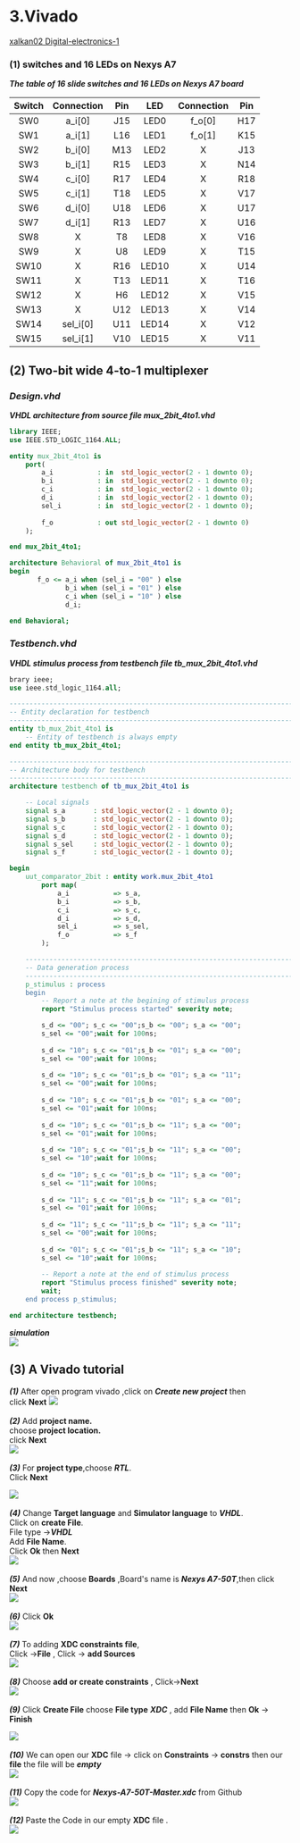 
# 3.Vivado
[xalkan02 Digital-electronics-1](https://github.com/TarikVUT/Digital-electronics-1/tree/main/labs/03.vivado)

### (1) switches and 16 LEDs on Nexys A7 

***The table of 16 slide switches and 16 LEDs on Nexys A7 board***

| **Switch** | **Connection** | **Pin** | **LED** | **Connection** | **Pin** |
| :-: | :-: | :-: | :-: |:-: |:-: |
| SW0 | a_i[0] | J15 | LED0 | f_o[0] | H17 |
| SW1 | a_i[1] | L16 |LED1 | f_o[1] | K15 |
| SW2 | b_i[0] | M13 |LED2 | X | J13 |
| SW3 | b_i[1] | R15 |LED3 | X | N14 |
| SW4 | c_i[0] | R17 |LED4 | X | R18 |
| SW5 | c_i[1] | T18 |LED5 | X | V17 |
| SW6 | d_i[0] | U18 |LED6 | X | U17 |
| SW7 | d_i[1] | R13 |LED7 | X | U16 |
| SW8 | X  | T8 |LED8 | X | V16 |
| SW9 | X  | U8 |LED9 | X | T15 |
| SW10 | X  | R16 |LED10 | X | U14 |
| SW11 | X  | T13 |LED11 | X | T16 |
| SW12 | X  | H6 |LED12 | X | V15 |
| SW13 | X  | U12 |LED13 | X | V14 |
| SW14 | sel_i[0]  | U11 |LED14 | X | V12 |
| SW15 | sel_i[1]  | V10 |LED15 | X | V11 |

## (2) Two-bit wide 4-to-1 multiplexer
### *Design.vhd*
***VHDL architecture from source file mux_2bit_4to1.vhd***
``` vhdl
library IEEE;
use IEEE.STD_LOGIC_1164.ALL;

entity mux_2bit_4to1 is
    port(
        a_i           : in  std_logic_vector(2 - 1 downto 0);
		b_i           : in  std_logic_vector(2 - 1 downto 0);
		c_i           : in  std_logic_vector(2 - 1 downto 0);
		d_i           : in  std_logic_vector(2 - 1 downto 0);
		sel_i         : in  std_logic_vector(2 - 1 downto 0);
		
        f_o           : out std_logic_vector(2 - 1 downto 0)     
    );

end mux_2bit_4to1;

architecture Behavioral of mux_2bit_4to1 is
begin
       f_o <= a_i when (sel_i = "00" ) else
              b_i when (sel_i = "01" ) else
              c_i when (sel_i = "10" ) else
              d_i;

end Behavioral;

```
### *Testbench.vhd*
***VHDL stimulus process from testbench file tb_mux_2bit_4to1.vhd***

``` vhdl
brary ieee;
use ieee.std_logic_1164.all;

------------------------------------------------------------------------
-- Entity declaration for testbench
------------------------------------------------------------------------
entity tb_mux_2bit_4to1 is
    -- Entity of testbench is always empty
end entity tb_mux_2bit_4to1;

------------------------------------------------------------------------
-- Architecture body for testbench
------------------------------------------------------------------------
architecture testbench of tb_mux_2bit_4to1 is

    -- Local signals
    signal s_a       : std_logic_vector(2 - 1 downto 0);
    signal s_b       : std_logic_vector(2 - 1 downto 0);
    signal s_c       : std_logic_vector(2 - 1 downto 0);
    signal s_d       : std_logic_vector(2 - 1 downto 0);
    signal s_sel     : std_logic_vector(2 - 1 downto 0);
    signal s_f       : std_logic_vector(2 - 1 downto 0);

begin
    uut_comparator_2bit : entity work.mux_2bit_4to1
        port map(
            a_i           => s_a,
            b_i           => s_b,
            c_i           => s_c,
            d_i           => s_d,
            sel_i         => s_sel,
            f_o           => s_f
        );

    --------------------------------------------------------------------
    -- Data generation process
    --------------------------------------------------------------------
    p_stimulus : process
    begin
        -- Report a note at the begining of stimulus process
        report "Stimulus process started" severity note;

        s_d <= "00"; s_c <= "00";s_b <= "00"; s_a <= "00";
        s_sel <= "00";wait for 100ns;
        
        s_d <= "10"; s_c <= "01";s_b <= "01"; s_a <= "00";
        s_sel <= "00";wait for 100ns;
        
        s_d <= "10"; s_c <= "01";s_b <= "01"; s_a <= "11";
        s_sel <= "00";wait for 100ns;
        
        s_d <= "10"; s_c <= "01";s_b <= "01"; s_a <= "00";
        s_sel <= "01";wait for 100ns;
        
        s_d <= "10"; s_c <= "01";s_b <= "11"; s_a <= "00";
        s_sel <= "01";wait for 100ns;
        
        s_d <= "10"; s_c <= "01";s_b <= "11"; s_a <= "00";
        s_sel <= "10";wait for 100ns;
        
        s_d <= "10"; s_c <= "01";s_b <= "11"; s_a <= "00";
        s_sel <= "11";wait for 100ns;
        
        s_d <= "11"; s_c <= "01";s_b <= "11"; s_a <= "01";
        s_sel <= "01";wait for 100ns;
        
        s_d <= "11"; s_c <= "11";s_b <= "11"; s_a <= "11";
        s_sel <= "00";wait for 100ns;
        
        s_d <= "01"; s_c <= "01";s_b <= "11"; s_a <= "10";
        s_sel <= "10";wait for 100ns; 
        
        -- Report a note at the end of stimulus process
        report "Stimulus process finished" severity note;
        wait;
    end process p_stimulus;

end architecture testbench;

```
***simulation***\
![](https://github.com/TarikVUT/Digital-electronics-1/blob/main/labs/03.vivado/images/10.PNG) 
## (3) A Vivado tutorial 
 ***(1)***
After open program vivado ,click on ***Create new project*** then \
click **Next**
![](https://github.com/TarikVUT/Digital-electronics-1/blob/main/labs/03.vivado/images/2.PNG) \
<br/>
***(2)*** 
Add **project name.**\
choose **project location.**\
click **Next**\
![](https://github.com/TarikVUT/Digital-electronics-1/blob/main/labs/03.vivado/images/3.PNG) \
<br/>
***(3)*** 
For **project type**,choose ***RTL***.\
Click **Next**

![](https://github.com/TarikVUT/Digital-electronics-1/blob/main/labs/03.vivado/images/4.PNG) \
<br/>
***(4)*** 
Change **Target language** and **Simulator language** to ***VHDL***. \
Click on **create File**. \
File type ->***VHDL*** \
Add **File Name**. \
Click **Ok** then **Next** \
![](https://github.com/TarikVUT/Digital-electronics-1/blob/main/labs/03.vivado/images/5.PNG) \
<br/>
***(5)*** And now ,choose **Boards** ,Board's name is ***Nexys A7-50T***,then click **Next** \
![](https://github.com/TarikVUT/Digital-electronics-1/blob/main/labs/03.vivado/images/6.PNG)
<br/>
<br/>
***(6)*** Click **Ok** \
![](https://github.com/TarikVUT/Digital-electronics-1/blob/main/labs/03.vivado/images/7.PNG) \
<br/>
***(7)*** To adding **XDC constraints file**,\
Click ->**File**  , Click -> **add Sources** \
![](https://github.com/TarikVUT/Digital-electronics-1/blob/main/labs/03.vivado/images/11.png) \
<br/>
***(8)*** Choose **add or create constraints** , Click->**Next** \
![](https://github.com/TarikVUT/Digital-electronics-1/blob/main/labs/03.vivado/images/12.png) \
<br/>
***(9)*** Click **Create File**
choose **File type** ***XDC*** , add **File Name** then **Ok** -> **Finish** 

![](https://github.com/TarikVUT/Digital-electronics-1/blob/main/labs/03.vivado/images/13.png) \
<br/>
***(10)*** We can open our **XDC** file -> click on **Constraints** -> **constrs** then our **file** the file will be ***empty*** \
![](https://github.com/TarikVUT/Digital-electronics-1/blob/main/labs/03.vivado/images/14.png) \
<br/>
***(11)*** Copy the code for ***Nexys-A7-50T-Master.xdc*** from Github \
![](https://github.com/TarikVUT/Digital-electronics-1/blob/main/labs/03.vivado/images/15.png) \
<br/>
***(12)*** Paste the Code in our empty **XDC** file .\
![](https://github.com/TarikVUT/Digital-electronics-1/blob/main/labs/03.vivado/images/17.png) 
